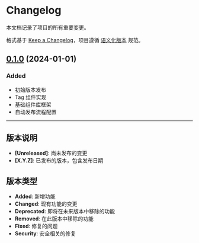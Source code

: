 # Changelog

本文档记录了项目的所有重要变更。

格式基于 [Keep a Changelog](https://keepachangelog.com/zh-CN/1.0.0/)，项目遵循
[语义化版本](https://semver.org/lang/zh-CN/) 规范。

## [0.1.0](https://github.com/HuiruDong/fluentui-plus/compare/v0.0.0...v0.1.0) (2024-01-01)

### Added

- 初始版本发布
- Tag 组件实现
- 基础组件库框架
- 自动发布流程配置

---

## 版本说明

- **[Unreleased]**: 尚未发布的变更
- **[X.Y.Z]**: 已发布的版本，包含发布日期

## 版本类型

- **Added**: 新增功能
- **Changed**: 现有功能的变更
- **Deprecated**: 即将在未来版本中移除的功能
- **Removed**: 在此版本中移除的功能
- **Fixed**: 修复的问题
- **Security**: 安全相关的修复
